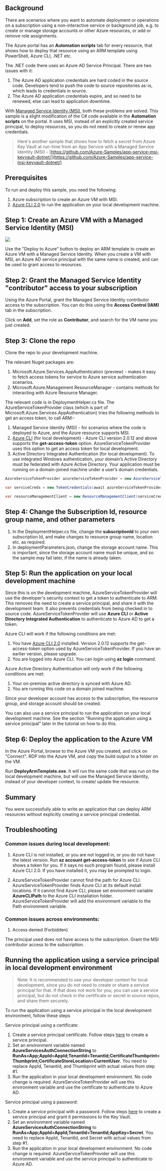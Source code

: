 ## Background
There are scenarios where you want to automate deployment or operations on a subscription using a non-interactive service or background job, e.g. to create or manage storage accounts or other Azure resources, or add or remove role assignments. 

The Azure portal has an **Automation scripts** tab for every resource, that shows how to deploy that resource using an ARM template using PowerShell, Azure CLI, .NET etc. 

The .NET code there uses an Azure AD Service Principal. There are two issues with it:
1. The Azure AD application credentials are hard coded in the source code. Developers tend to push the code to source repositories as-is, which leads to credentials in source. 
2. The Azure AD application credentials expire, and so need to be renewed, else can lead to application downtime.

With [Managed Service Identity (MSI)](https://docs.microsoft.com/en-us/azure/active-directory/msi-overview), both these problems are solved. This sample is a slight modification of the C# code available in the **Automation scripts** on the portal. 
It uses MSI, instead of an explicitly created service principal, to deploy resources, so you do not need to create or renew app credentials. 

>Here's another sample that shows how to fetch a secret from Azure Key Vault at run-time from an App Service with a Managed Service Identity (MSI) - [https://github.com/Azure-Samples/app-service-msi-keyvault-dotnet/](https://github.com/Azure-Samples/app-service-msi-keyvault-dotnet/)


## Prerequisites
To run and deploy this sample, you need the following:
1. Azure subscription to create an Azure VM with MSI. 
2. [Azure CLI 2.0](https://docs.microsoft.com/en-us/cli/azure/install-azure-cli?view=azure-cli-latest) to run the application on your local development machine.

## Step 1: Create an Azure VM with a Managed Service Identity (MSI) 
<a href="https://portal.azure.com/#create/Microsoft.Template/uri/https%3A%2F%2Fraw.githubusercontent.com%2FAzure-Samples%2Fwindowsvm-msi-arm-dotnet%2Fmaster%2Fazuredeploy.json" target="_blank">
    <img src="http://azuredeploy.net/deploybutton.png"/>
</a>

Use the "Deploy to Azure" button to deploy an ARM template to create an Azure VM with a Managed Service Identity. When you create a VM with MSI, an Azure AD service principal with the same name is created, and can be used to grant access to resources. 

## Step 2: Grant the Managed Service Identity "contributor" access to your subscription
Using the Azure Portal, grant the Managed Service Identity contributor access to the subscription. You can do this using the **Access Control (IAM)** tab in the subscription. 

Click on **Add**, set the role as **Contributor**, and search for the VM name you just created. 

## Step 3: Clone the repo 
Clone the repo to your development machine. 

The relevant Nuget packages are:
1. Microsoft.Azure.Services.AppAuthentication (preview) - makes it easy to fetch access tokens for service to Azure service authentication scenarios. 
2. Microsoft.Azure.Management.ResourceManager - contains methods for interacting with Azure Resource Manager. 

The relevant code is in DeploymentHelper.cs file. The AzureServiceTokenProvider class (which is part of Microsoft.Azure.Services.AppAuthentication) tries the following methods to get an access token, to call ARM:-
1. Managed Service Identity (MSI) - for scenarios where the code is deployed to Azure, and the Azure resource supports MSI. 
2. [Azure CLI](https://docs.microsoft.com/en-us/cli/azure/install-azure-cli?view=azure-cli-latest) (for local development) - Azure CLI version 2.0.12 and above supports the **get-access-token** option. AzureServiceTokenProvider uses this option to get an access token for local development. 
3. Active Directory Integrated Authentication (for local development). To use integrated Windows authentication, your domain’s Active Directory must be federated with Azure Active Directory. Your application must be running on a domain-joined machine under a user’s domain credentials.

```csharp    
AzureServiceTokenProvider azureServiceTokenProvider = new AzureServiceTokenProvider();

var serviceCreds = new TokenCredentials(await azureServiceTokenProvider.GetAccessTokenAsync("https://management.azure.com/").ConfigureAwait(false));

var resourceManagementClient = new ResourceManagementClient(serviceCreds);
```

## Step 4: Change the Subscription Id, resource group name, and other parameters
1. In the DeploymentHelper.cs file, change the **subscriptionId** to your own subscription Id, and make changes to resource group name, location etc. as required. 
2. In deploymentParameters.json, change the storage account name. This is important, since the storage account name must be unique, and so the sample may fail later, if the name is already taken.

## Step 5: Run the application on your local development machine
Since this is on the development machine, AzureServiceTokenProvider will use the developer's security context to get a token to authenticate to ARM. This removes the need to create a service principal, and share it with the development team. It also prevents credentials from being checked in to source code. 
AzureServiceTokenProvider will use **Azure CLI** or **Active Directory Integrated Authentication** to authenticate to Azure AD to get a token.  

Azure CLI will work if the following conditions are met:
 1. You have [Azure CLI 2.0](https://docs.microsoft.com/en-us/cli/azure/install-azure-cli?view=azure-cli-latest) installed. Version 2.0.12 supports the get-access-token option used by AzureServiceTokenProvider. If you have an earlier version, please upgrade. 
 2. You are logged into Azure CLI. You can login using **az login** command.
 
Azure Active Directory Authentication will only work if the following conditions are met:
 1. Your on-premise active directory is synced with Azure AD. 
 2. You are running this code on a domain joined machine.   

Since your developer account has access to the subscription, the resource group, and storage account should be created. 

You can also use a service principal to run the application on your local development machine. See the section "Running the application using a service principal" later in the tutorial on how to do this. 

## Step 6: Deploy the application to the Azure VM

In the Azure Portal, browse to the Azure VM you created, and click on "Connect". RDP into the Azure VM, and copy the build output to a folder on the VM. 

Run **DeployArmTemplate.exe**. It will run the same code that was run on the local development machine, but will use the Managed Service Identity, instead of your developer context, to create/ update the resource. 

## Summary
You were successfully able to write an application that can deploy ARM resources without explicitly creating a service principal credential. 

## Troubleshooting

### Common issues during local development:

1. Azure CLI is not installed, or you are not logged in, or you do not have the latest version. 
Run **az account get-access-token** to see if Azure CLI shows a token for you. If it says no such program found, please install Azure CLI 2.0. If you have installed it, you may be prompted to login. 

2. AzureServiceTokenProvider cannot find the path for Azure CLI.
AzureServiceTokenProvider finds Azure CLI at its default install locations. If it cannot find Azure CLI, please set environment variable **AzureCLIPath** to the Azure CLI installation folder. AzureServiceTokenProvider will add the environment variable to the Path environment variable.

### Common issues across environments:

1. Access denied (Forbidden)

The principal used does not have access to the subscription. Grant the MSI contributor access to the subscription.

## Running the application using a service principal in local development environment

>Note: It is recommended to use your developer context for local development, since you do not need to create or share a service principal for that. If that does not work for you, you can use a service principal, but do not check in the certificate or secret in source repos, and share them securely.

To run the application using a service principal in the local development environment, follow these steps

Service principal using a certificate:
1. Create a service principal certificate. Follow steps [here](https://docs.microsoft.com/en-us/azure/azure-resource-manager/resource-group-authenticate-service-principal) to create a service principal. 
2. Set an environment variable named **AzureServicesAuthConnectionString** to **RunAs=App;AppId=AppId;TenantId=TenantId;CertificateThumbprint=Thumbprint;CertificateStoreLocation=CurrentUser**. 
You need to replace AppId, TenantId, and Thumbprint with actual values from step #1.
3. Run the application in your local development environment. No code change is required. AzureServiceTokenProvider will use this environment variable and use the certificate to authenticate to Azure AD. 

Service principal using a password:
1. Create a service principal with a password. Follow steps [here](https://docs.microsoft.com/en-us/azure/azure-resource-manager/resource-group-authenticate-service-principal) to create a service principal and grant it permissions to the Key Vault. 
2. Set an environment variable named **AzureServicesAuthConnectionString** to **RunAs=App;AppId=AppId;TenantId=TenantId;AppKey=Secret**. You need to replace AppId, TenantId, and Secret with actual values from step #1. 
3. Run the application in your local development environment. No code change is required. AzureServiceTokenProvider will use this environment variable and use the service principal to authenticate to Azure AD. 